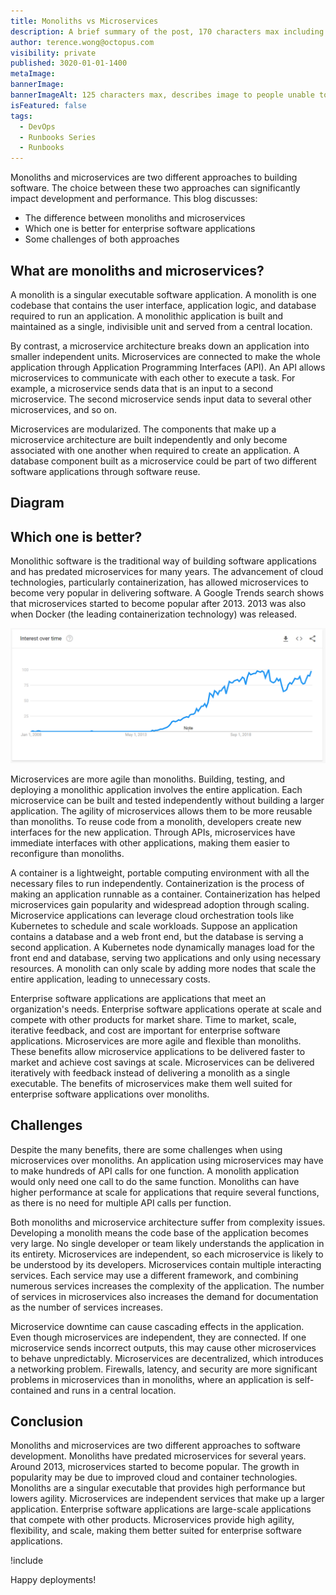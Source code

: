 ```yaml
---
title: Monoliths vs Microservices
description: A brief summary of the post, 170 characters max including spaces.
author: terence.wong@octopus.com
visibility: private
published: 3020-01-01-1400
metaImage:
bannerImage:
bannerImageAlt: 125 characters max, describes image to people unable to see it.
isFeatured: false
tags:
  - DevOps
  - Runbooks Series
  - Runbooks
---
```


<!-- see https://github.com/OctopusDeploy/blog/blob/master/tags.txt for a comprehensive list of tags -->

Monoliths and microservices are two different approaches to building software. The choice between these two approaches can significantly impact development and performance. This blog discusses:

 - The difference between monoliths and microservices
-  Which one is better for enterprise software applications 
-  Some challenges of both approaches

## What are monoliths and microservices?

A monolith is a singular executable software application. A monolith is one codebase that contains the user interface, application logic, and database required to run an application. A monolithic application is built and maintained as a single, indivisible unit and served from a central location.

By contrast, a microservice architecture breaks down an application into smaller independent units. Microservices are connected to make the whole application through Application Programming Interfaces (API). An API allows microservices to communicate with each other to execute a task. For example, a microservice sends data that is an input to a second microservice. The second microservice sends input data to several other microservices, and so on. 

Microservices are modularized. The components that make up a microservice architecture are built independently and only become associated with one another when required to create an application. A database component built as a microservice could be part of two different software applications through software reuse.

## Diagram
<!-- Placeholder Image, get design to create a Octopus Image -->

<!--![Monolith vs Microservices](monolith-vs-microservices.jpg "width=500") -->

## Which one is better?

Monolithic software is the traditional way of building software applications and has predated microservices for many years. The advancement of cloud technologies, particularly containerization, has allowed microservices to become very popular in delivering software. A Google Trends search shows that microservices started to become popular after 2013. 2013 was also when Docker (the leading containerization technology) was released.

![Google Trends Microservices](google-trends-microservices.png "width=500")

Microservices are more agile than monoliths. Building, testing, and deploying a monolithic application involves the entire application. Each microservice can be built and tested independently without building a larger application. The agility of microservices allows them to be more reusable than monoliths. To reuse code from a monolith, developers create new interfaces for the new application. Through APIs, microservices have immediate interfaces with other applications, making them easier to reconfigure than monoliths.

A container is a lightweight, portable computing environment with all the necessary files to run independently. Containerization is the process of making an application runnable as a container. Containerization has helped microservices gain popularity and widespread adoption through scaling. Microservice applications can leverage cloud orchestration tools like Kubernetes to schedule and scale workloads. Suppose an application contains a database and a web front end, but the database is serving a second application. A Kubernetes node dynamically manages load for the front end and database, serving two applications and only using necessary resources. A monolith can only scale by adding more nodes that scale the entire application, leading to unnecessary costs.

Enterprise software applications are applications that meet an organization's needs. Enterprise software applications operate at scale and compete with other products for market share. Time to market, scale, iterative feedback, and cost are important for enterprise software applications. Microservices are more agile and flexible than monoliths. These benefits allow microservice applications to be delivered faster to market and achieve cost savings at scale. Microservices can be delivered iteratively with feedback instead of delivering a monolith as a single executable. The benefits of microservices make them well suited for enterprise software applications over monoliths.

## Challenges

Despite the many benefits, there are some challenges when using microservices over monoliths. An application using microservices may have to make hundreds of API calls for one function. A monolith application would only need one call to do the same function. Monoliths can have higher performance at scale for applications that require several functions, as there is no need for multiple API calls per function.

Both monoliths and microservice architecture suffer from complexity issues. Developing a monolith means the code base of the application becomes very large. No single developer or team likely understands the application in its entirety. Microservices are independent, so each microservice is likely to be understood by its developers. Microservices contain multiple interacting services. Each service may use a different framework, and combining numerous services increases the complexity of the application. The number of services in microservices also increases the demand for documentation as the number of services increases.

Microservice downtime can cause cascading effects in the application. Even though microservices are independent, they are connected. If one microservice sends incorrect outputs, this may cause other microservices to behave unpredictably. Microservices are decentralized, which introduces a networking problem. Firewalls, latency, and security are more significant problems in microservices than in monoliths, where an application is self-contained and runs in a central location.

## Conclusion

Monoliths and microservices are two different approaches to software development. Monoliths have predated microservices for several years. Around 2013, microservices started to become popular. The growth in popularity may be due to improved cloud and container technologies. Monoliths are a singular executable that provides high performance but lowers agility. Microservices are independent services that make up a larger application. Enterprise software applications are large-scale applications that compete with other products. Microservices provide high agility, flexibility, and scale, making them better suited for enterprise software applications. 


!include <q2-2022-newsletter-cta>

Happy deployments!
